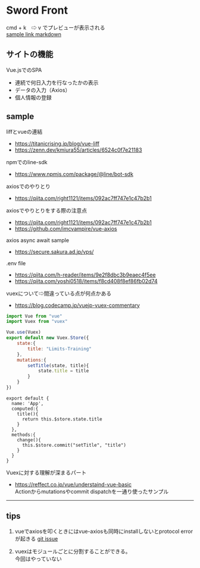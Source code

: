 # Sword Front
cmd + k　⇨ v でプレビューが表示される  
[sample link markdown](https://codechord.com/2012/01/readme-markdown/)

## サイトの機能
Vue.jsでのSPA
- 連続で何日入力を行なったかの表示
- データの入力（Axios）
- 個人情報の登録

## sample
liffとvueの連結
- https://titanicrising.jp/blog/vue-liff
- https://zenn.dev/kmiura55/articles/6524c0f7e21183

npmでのline-sdk
- https://www.npmjs.com/package/@line/bot-sdk

axiosでのやりとり
- https://qiita.com/right1121/items/092ac7ff747e1c47b2b1

axiosでやりとりをする際の注意点
- https://qiita.com/right1121/items/092ac7ff747e1c47b2b1
- https://github.com/imcvampire/vue-axios

axios async await sample
- https://secure.sakura.ad.jp/vps/


.env file
- https://qiita.com/h-reader/items/9e2f8dbc3b9eaec4f5ee
- https://qiita.com/yoshi0518/items/f8cd408f8ef86fb02d74

vuexについて⇨間違っている点が何点かある
- https://blog.codecamp.jp/vuejp-vuex-commentary

```sotre.js
import Vue from "vue"
import Vuex from "vuex"

Vue.use(Vuex)
export default new Vuex.Store({
    state:{
        title: "Limits-Training"
    },
    mutations:{
        setTitle(state, title){
            state.title = title
        }
    }
})
```
```app.vue
export default {
  name: 'App',
  computed:{
    title(){
      return this.$store.state.title
    }
  },
  methods:{
    change(){
      this.$store.commit("setTitle", "title")
    }
  }
}
```

Vuexに対する理解が深まるパート
- https://reffect.co.jp/vue/understaind-vue-basic  
Actionからmutationsやcommit dispatchを一通り使ったサンプル


---

## tips
1. vueでaxiosを叩くときにはvue-axiosも同時にinstallしないとprotocol errorが起きる
[git issue](https://github.com/imcvampire/vue-axios)

2. vuexはモジュールごとに分割することができる。  
今回はやっていない

